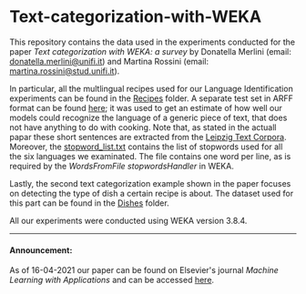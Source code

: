 # Text-categorization-with-WEKA
This repository contains the data used in the experiments conducted for the paper _Text categorization with WEKA: a survey_ by Donatella Merlini (email: <donatella.merlini@unifi.it>) and Martina Rossini (email: <martina.rossini@stud.unifi.it>).

In particular, all the multlingual recipes used for our Language Identification experiments can be found in the [Recipes](https://github.com/mwritescode/text-categorization-with-WEKA/tree/main/data/datasets/Recipes) folder. A separate test set in ARFF format can be found [here](https://github.com/mwritescode/text-categorization-with-WEKA/blob/main/data/datasets/leipzig_set.arff); it was used to get an estimate of how well our models could recognize the language of a generic piece of text, that does not have anything to do with cooking. Note that, as stated in the actuall papar these short sentences are extracted from the [Leipzig Text Corpora](https://wortschatz.uni-leipzig.de/en/download). <br/>
Moreover, the [stopword_list.txt](https://github.com/mwritescode/text-categorization-with-WEKA/blob/main/data/stopwords/stopword_list.txt) contains the list of stopwords used for all the six languages we examinated. The file contains one word per line, as is required by the _WordsFromFile_ _stopwordsHandler_ in WEKA.

Lastly, the second text categorization example shown in the paper focuses on detecting the type of dish a certain recipe is about. The dataset used for this part can be found in the [Dishes](https://github.com/mwritescode/text-categorization-with-WEKA/tree/main/data/datasets/Dishes) folder.

All our experiments were conducted using WEKA version 3.8.4.

-----

#### Announcement:
As of 16-04-2021 our paper can be found on Elsevier's journal _Machine Learning with Applications_ and can be accessed [here](https://www.sciencedirect.com/science/article/pii/S2666827021000141).
